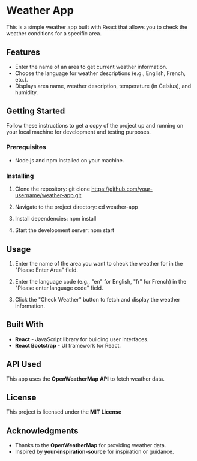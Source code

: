 # Weather App

This is a simple weather app built with React that allows you to check the weather conditions for a specific area.

## Features

- Enter the name of an area to get current weather information.
- Choose the language for weather descriptions (e.g., English, French, etc.).
- Displays area name, weather description, temperature (in Celsius), and humidity.

## Getting Started

Follow these instructions to get a copy of the project up and running on your local machine for development and testing purposes.

### Prerequisites

- Node.js and npm installed on your machine.

### Installing

1. Clone the repository:
   git clone https://github.com/your-username/weather-app.git

2. Navigate to the project directory:
   cd weather-app

3. Install dependencies:
   npm install

4. Start the development server:
   npm start

## Usage

1. Enter the name of the area you want to check the weather for in the "Please Enter Area" field.

2. Enter the language code (e.g., "en" for English, "fr" for French) in the "Please enter language code" field.

3. Click the "Check Weather" button to fetch and display the weather information.

## Built With

- **React** - JavaScript library for building user interfaces.
- **React Bootstrap** - UI framework for React.

## API Used

This app uses the **OpenWeatherMap API** to fetch weather data.

## License

This project is licensed under the **MIT License**

## Acknowledgments

- Thanks to the **OpenWeatherMap** for providing weather data.
- Inspired by **your-inspiration-source** for inspiration or guidance.

